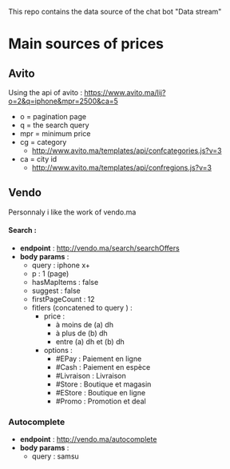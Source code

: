 This repo contains the data source of the chat bot "Data stream"

# Main sources of prices
## Avito
Using the api of avito :
https://www.avito.ma/lij?o=2&q=iphone&mpr=2500&ca=5
* o = pagination page
* q = the search query
* mpr = minimum price
* cg = category 
    * http://www.avito.ma/templates/api/confcategories.js?v=3
* ca =  city id 
    * http://www.avito.ma/templates/api/confregions.js?v=3
## Vendo
Personnaly i like the work of vendo.ma
#### Search : 
* **endpoint** :  http://vendo.ma/search/searchOffers
* **body params** :
    * query : iphone x+
    * p : 1 (page)
    * hasMapItems : false
    * suggest : false
    * firstPageCount : 12
    * fitlers (concatened to query ) :
        * price :
            * à moins de (a) dh
            * à plus de (b) dh
            * entre (a) dh et (b) dh
        * options :
            * #EPay : Paiement en ligne
            * #Cash : Paiement en espèce
            * #Livraison : Livraison
            * #Store : Boutique et magasin
            * #EStore : Boutique en ligne
            * #Promo : Promotion et deal
    
### Autocomplete
* **endpoint** :  http://vendo.ma/autocomplete
* **body params** :
    * query  : samsu